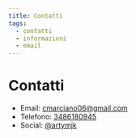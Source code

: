 ```yaml
---
title: Contatti
tags:
  - contatti
  - informazioni
  - email
---
```


# Contatti

- Email: [cmarciano06@gmail.com](mailto:cmarciano06@gmail.com)  
- Telefono: [3486180945](tel:+393486180945)  
- Social: [@artymjk](https://www.instagram.com/artymjk/)  
